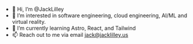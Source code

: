 - 👋 Hi, I’m @JackLilley
- 👀 I’m interested in software engineering, cloud engineering, AI/ML and virtual reality.
- 🌱 I’m currently learning Astro, React, and Tailwind
- 📫 Reach out to me via email jack@jacklilley.us
